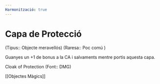 ```yaml
---
Harmonització: true
---
```

# Capa de Protecció

(Tipus:: Objecte meravellós) (Raresa:: Poc comú )

Guanyes un +1 de bonus a la CA i salvaments mentre portis aquesta capa.

Cloak of Protection (Font:: DMG)

[[Objectes Màgics]]